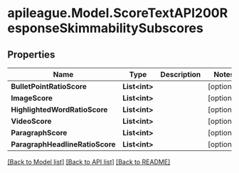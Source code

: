 # apileague.Model.ScoreTextAPI200ResponseSkimmabilitySubscores

## Properties

Name | Type | Description | Notes
------------ | ------------- | ------------- | -------------
**BulletPointRatioScore** | **List&lt;int&gt;** |  | [optional] 
**ImageScore** | **List&lt;int&gt;** |  | [optional] 
**HighlightedWordRatioScore** | **List&lt;int&gt;** |  | [optional] 
**VideoScore** | **List&lt;int&gt;** |  | [optional] 
**ParagraphScore** | **List&lt;int&gt;** |  | [optional] 
**ParagraphHeadlineRatioScore** | **List&lt;int&gt;** |  | [optional] 

[[Back to Model list]](../README.md#documentation-for-models) [[Back to API list]](../README.md#documentation-for-api-endpoints) [[Back to README]](../README.md)


